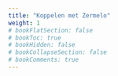 ```yaml
---
title: "Koppelen met Zermelo"
weight: 1
# bookFlatSection: false
# bookToc: true
# bookHidden: false
# bookCollapseSection: false
# bookComments: true
---
```

